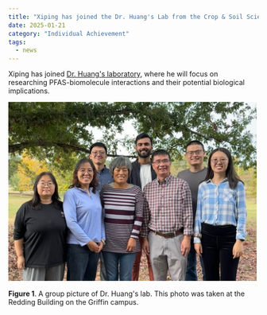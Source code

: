 ```yaml
---
title: "Xiping has joined the Dr. Huang's Lab from the Crop & Soil Sciences"
date: 2025-01-21
category: "Individual Achievement"
tags:
  - news
---
```


Xiping has joined [Dr. Huang's laboratory](https://site.caes.uga.edu/huanglab),
where he will focus on researching PFAS-biomolecule interactions and their potential biological implications.

<img src="/images/huanglab_241101.jpg" alt="image" width="500" >

**Figure 1**. A group picture of Dr. Huang's lab. This photo was taken at the Redding Building on the Griffin campus.
